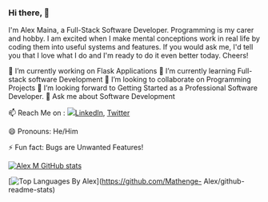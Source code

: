 ### Hi there, 👋

I'm Alex Maina, a Full-Stack Software Developer. Programming is my carer and hobby. I am excited when I make mental conceptions work in real life by coding them into useful systems and features.
If you would ask me, I'd tell you that I love what I do and I'm ready to do it even better today.
                        Cheers!

 🔭 I’m currently working on Flask Applications
 🌱 I’m currently learning Full-stack software Development
 👯 I’m looking to collaborate on Programming Projects
 🤔 I’m looking forward to Getting Started as a Professional Software Developer.
 💬 Ask me about Software Development
 
 📫 Reach Me on : 
  <img src="https://www.linkedin.com/feed/?doFeedRefresh=true&nis=true&lipi=urn%3Ali%3Apage%3Ad_flagship3_profile_view_base%3BmCVrZSoqSVmtfnGGQaBNWQ%3D%3D">[LinkedIn](https://www.linkedin.com/in/alex-m-maina/), [Twitter](https://twitter.com/MainaAlexM)
 
 😄 Pronouns: He/Him
 
 ⚡ Fun fact: Bugs are Unwanted Features!
 
  [![Alex M GitHub stats](https://github-readme-stats.vercel.app/api?username=Mathenge-alex&theme=vue-dark&show_icons=true&count_private=true)](https://github.com/Mathenge-Alex/github-readme-stats)
 
  [![Top Languages By Alex](https://github-readme-stats.vercel.app/api/top-langs/?username=Mathenge-Alex&layout=compact)](https://github.com/Mathenge-
Alex/github-readme-stats)
